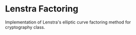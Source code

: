 # Lenstra Factoring

Implementation of Lenstra's elliptic curve factoring method for cryptography class.
